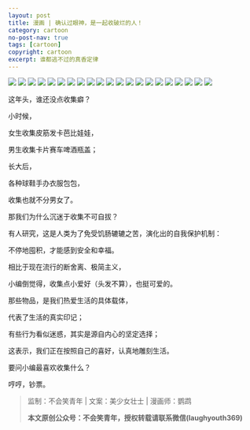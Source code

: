 ```yaml
---
layout: post
title: 漫画 | 确认过眼神，是一起收破烂的人！
category: cartoon
no-post-nav: true
tags: [cartoon]
copyright: cartoon
excerpt: 谁都逃不过的真香定律
---
```


![](http://favorites.ren/assets/images/2020/cartoon/shoupolan/shoupolan01.jpg)
![](http://favorites.ren/assets/images/2020/cartoon/shoupolan/shoupolan02.jpg)
![](http://favorites.ren/assets/images/2020/cartoon/shoupolan/shoupolan03.jpg)
![](http://favorites.ren/assets/images/2020/cartoon/shoupolan/shoupolan04.jpg)
![](http://favorites.ren/assets/images/2020/cartoon/shoupolan/shoupolan05.jpg)
![](http://favorites.ren/assets/images/2020/cartoon/shoupolan/shoupolan06.jpg)
![](http://favorites.ren/assets/images/2020/cartoon/shoupolan/shoupolan07.jpg)
![](http://favorites.ren/assets/images/2020/cartoon/shoupolan/shoupolan08.jpg)
![](http://favorites.ren/assets/images/2020/cartoon/shoupolan/shoupolan09.jpg)
![](http://favorites.ren/assets/images/2020/cartoon/shoupolan/shoupolan10.jpg)
![](http://favorites.ren/assets/images/2020/cartoon/shoupolan/shoupolan11.jpg)
![](http://favorites.ren/assets/images/2020/cartoon/shoupolan/shoupolan12.jpg)
![](http://favorites.ren/assets/images/2020/cartoon/shoupolan/shoupolan13.jpg)
![](http://favorites.ren/assets/images/2020/cartoon/shoupolan/shoupolan14.jpg)
![](http://favorites.ren/assets/images/2020/cartoon/shoupolan/shoupolan15.jpg)
![](http://favorites.ren/assets/images/2020/cartoon/shoupolan/shoupolan16.jpg)
![](http://favorites.ren/assets/images/2020/cartoon/shoupolan/shoupolan17.jpg)
![](http://favorites.ren/assets/images/2020/cartoon/shoupolan/shoupolan18.jpg)
![](http://favorites.ren/assets/images/2020/cartoon/shoupolan/shoupolan19.jpg)
![](http://favorites.ren/assets/images/2020/cartoon/shoupolan/shoupolan20.jpg)
![](http://favorites.ren/assets/images/2020/cartoon/shoupolan/shoupolan21.jpg)

这年头，谁还没点收集癖？

小时候，

女生收集皮筋发卡芭比娃娃，

男生收集卡片赛车啤酒瓶盖；

长大后，

各种球鞋手办衣服包包，

收集也就不分男女了。
 
那我们为什么沉迷于收集不可自拔？

有人研究，这是人类为了免受饥肠辘辘之苦，演化出的自我保护机制：

不停地囤积，才能感到安全和幸福。
 
相比于现在流行的断舍离、极简主义，

小编倒觉得，收集点小爱好（头发不算），也挺可爱的。
 
那些物品，是我们热爱生活的具体载体，

代表了生活的真实印记；

有些行为看似迷惑，其实是源自内心的坚定选择；

这表示，我们正在按照自己的喜好，认真地雕刻生活。
 
要问小编最喜欢收集什么？

哼哼，钞票。

>监制：不会笑青年 | 文案：美少女壮士 | 漫画师：鹦鹉 
>
>**本文原创公众号：不会笑青年，授权转载请联系微信(laughyouth369)**